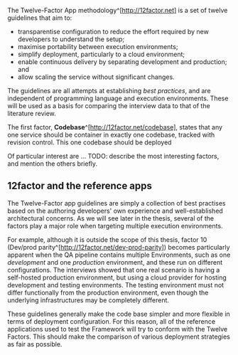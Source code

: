 The Twelve-Factor App methodology^[http://12factor.net] is a set of twelve guidelines that aim to:

- transparentise configuration to reduce the effort required by new developers to understand the setup;
- maximise portability between execution environments;
- simplify deployment, particularly to a cloud environment;
- enable continuous delivery by separating development and production; and
- allow scaling the service without significant changes.

The guidelines are all attempts at establishing _best practices_, and are independent of programming language and execution environments. These will be used as a basis for comparing the interview data to that of the literature review.

The first factor, __Codebase__^[http://12factor.net/codebase], states that any one service should be container in exactly one codebase, tracked with revision control. This one codebase should be deployed 

Of particular interest are … TODO: describe the most interesting factors, and mention the others briefly.

## 12factor and the reference apps

The Twelve-Factor app guidelines are simply a collection of best practises based on the authoring developers' own experience and well-established architectural concerns. As we will see later in the thesis, several of the factors play a major role when targeting multiple execution environments.

For example, although it is outside the scope of this thesis, factor 10 (Dev/prod parity^[http://12factor.net/dev-prod-parity]) becomes particularly apparent when the QA pipeline contains multiple Environments, such as one _development_ and one _production_ environment, and these run on different configurations. The interviews showed that one real scenario is having a self-hosted production environment, but using a cloud provider for hosting development and testing environments. The testing environment must not differ functionally from the production environment, even though the underlying infrastructures may be completely different.

These guidelines generally make the code base simpler and more flexible in terms of deployment configuration. For this reason, all of the reference applications used to test the Framework will try to conform with the Twelve Factors. This should make the comparison of various deployment strategies as fair as possible.
